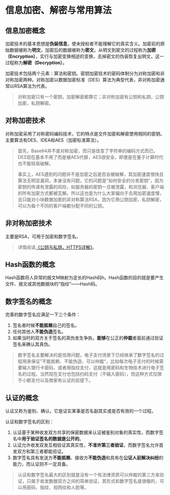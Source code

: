 # 信息加密、解密与常用算法

## 信息加密概念

加密技术的基本思想是**伪装信息**，使未授权者不能理解它的真实含义。加密前的原始数据被称为**明文**，加密后的数据被称为**密文**，从明文到密文的过程称为**加密（Encryption）**，实行与加密变换相逆的变换，去掉密文的伪装恢复出明文，这一过程称为**解密（Decryption）**。

加密技术包括两个元素：算法和密钥。密钥加密技术的密码体制分为对称加密和非对称加密两种。对称加密以数据加密标准（DES）算法为典型代表，非对称加密通常以RSA算法为代表。

> 对称加密只有一个密钥，加密解密都靠它；非对称加密有公钥和私钥，公钥加密，私钥解密。

## 对称加密技术

对称加密采用了对称密码编码技术，它的特点是文件加密和解密使用相同的密钥。主要算法有DES、IDEA和AES（加密标准算法）。

> 首先，Base64并不是对称加密，而只是改变了字符串的编码方式而已。DES现在基本不用了而是被AES代替，AES很安全，即便是在量子计算时代也不能轻易破解。
>
> 事实上，AES遇到的问题并不是加密之后是否会被破解，其加密速度很快且算法无明显漏洞，本身没有问题，它的问题是”如何安全的分发密钥“，因为密钥的传递有泄露的风险，如服务器的密钥一旦被泄露，和浏览器、客户端的所有加密方式都被瓦解。所以这也是为什么大家偏向于去用加密速度慢，且只能对小块数据加密的非对称算法RSA，因为它用公钥加密，私钥解密，可以为每个不同的客户端都分配不同的公钥。

## 非对称加密技术

主要是RSA，可用于加密和数字签名。

>详情阅读[《公钥与私钥，HTTPS详解》](https://www.cnblogs.com/shijingjing07/p/5965792.html)。

## Hash函数的概念

Hash函数将人异常的报文M映射为定长的Hash码h。Hash函数的目的就是要产生文件、报文或其他数据块的“指纹”——Hash码。

## 数字签名的概念

完善的数字签名应满足一下三个条件：

1. 签名者时候**不能抵赖**自己的签名。
2. 任何其他人**不能伪造**签名。
3. 如果当时的双方关于签名的真伪发生争执，**能够**在公正的**仲裁**者面前通过验证签名来确认其真伪。

> 数字签名主要解决的是信用问题，电子支付场景下已经继承了数字签名的过程用来保证”不能抵赖、不能伪造、可以仲裁“，比如每次电子支付的时候需要输入银行卡密码，或者用指纹支付，这就是用密码和生物技术进行电子签名的过程。当然现在支付也包括扫码支付（不输入密码），但这种方式仅限于小额支付以及商家有认证的前提下。

## 认证的概念

认证又称为鉴别、确认，它是证实某事是否名副其实或是否有效的一个过程。

认证和数字签名的区别：

1. 认证基于某种收发双方共享的保密数据来认证被鉴别对象的真实性，而数字签名中**用于验证签名的数据是公开的**。
2. 认证允许收发双发互相验证其真实性，**不准许第三者验证**，而数字签名允许首发双方和第三者都能验证。
3. 数字签名具有发送方**不能抵赖**、接收方**不能伪造**和具有在**公证人前解决纠纷**的能力，而认证则不一定具备。

> 认证和数字签名最大的区别就是没有一个有法律资质可以仲裁的第三方来验证，只属于收发数据双方之间的简单验证，其形式和数字签名是很像的，可以用密码、指纹、视网纹和人脸等。